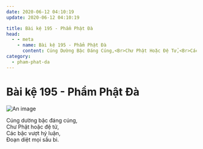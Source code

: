 ```yaml
---
date: 2020-06-12 04:10:19
update: 2020-06-12 04:10:19

title: Bài kệ 195 - Phẩm Phật Đà
head:
  - - meta
    - name: Bài kệ 195 - Phẩm Phật Đà
      content: Cúng Dường Bậc Đáng Cúng,<Br>Chư Phật Hoặc Đệ Tử,<Br>Các Bậc Vượt Hý Luận,<Br>Ðoạn Diệt Mọi Sầu Bi.<Br>
category:
  - pham-phat-da
---
```


# Bài kệ 195 - Phẩm Phật Đà

![An image](/img/pham-phat-da/pham-phat-da-195.jpg)

Cúng dường bậc đáng cúng,<br>Chư Phật hoặc đệ tử,<br>Các bậc vượt hý luận,<br>Ðoạn diệt mọi sầu bi.<br>
